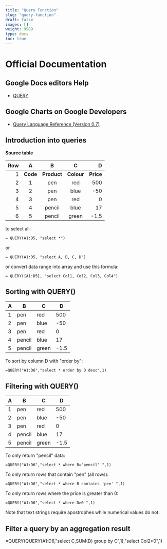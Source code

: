 ```yaml
---
title: "Query Function"
slug: "query-function"
draft: false
images: []
weight: 9989
type: docs
toc: true
---
```


# Official Documentation
## Google Docs editors Help

- [QUERY](https://support.google.com/docs/answer/3093343?hl=en)

## Google Charts on Google Developers

- [Query Language Reference (Version 0.7)](https://developers.google.com/chart/interactive/docs/querylanguage)

## Introduction into queries
**Source table**

|Row|A|B|C|D|
|---:| :------: | :------: | :------: | ----: |
|1|**Code**|**Product**|**Colour**|**Price**|
|2|1|pen|red|500|
|3|2|pen|blue|-50|
|4|3|pen|red|0|
|5|4|pencil|blue|17|
|6|5|pencil|green|-1.5|

to select all:

    = QUERY(A1:D5, "select *")
or 

    = QUERY(A1:D5, "select A, B, C, D")
or convert data range into array and use this formula:

    = QUERY({A1:D5}, "select Col1, Col2, Col3, Col4")

## Sorting with QUERY()
| A | B | C | D | 
| ------ | ------ | ------ | ------ |
| 1  | pen| red | 500 |
| 2 | pen | blue | -50 |
| 3 | pen | red | 0 |
| 4 | pencil | blue | 17 |
| 5 | pencil | green | -1.5 |

To sort by column D with "order by":

    =QUERY("A1:D6","select * order by D desc",1)

## Filtering with QUERY()
| A | B | C | D | 
| ------ | ------ | ------ | ------ |
| 1  | pen| red | 500 |
| 2 | pen | blue | -50 |
| 3 | pen | red | 0 |
| 4 | pencil | blue | 17 |
| 5 | pencil | green | -1.5 |

To only return "pencil" data:

    =QUERY("A1:D6","select * where B='pencil' ",1)
To only return rows that contain "pen" (all rows):

    =QUERY("A1:D6","select * where B contains 'pen' ",1)
To only return rows where the price is greater than 0:

    =QUERY("A1:D6","select * where D>0 ",1)
Note that text strings require apostrophes while numerical values do not.

## Filter a query by an aggregation result
   =QUERY(QUERY(A1:D6,"select C,SUM(D) group by C",1),"select Col2>0",1)


